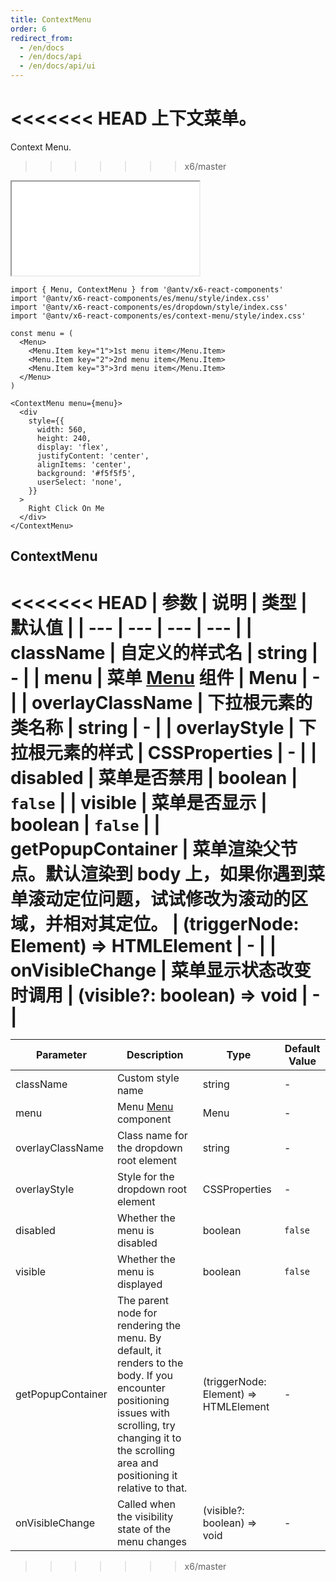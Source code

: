 ```yaml
---
title: ContextMenu
order: 6
redirect_from:
  - /en/docs
  - /en/docs/api
  - /en/docs/api/ui
---
```


<<<<<<< HEAD
上下文菜单。
=======
Context Menu.
>>>>>>> x6/master

<iframe src="/demos/api/ui/contextmenu/basic"></iframe>

```tsx
import { Menu, ContextMenu } from '@antv/x6-react-components'
import '@antv/x6-react-components/es/menu/style/index.css'
import '@antv/x6-react-components/es/dropdown/style/index.css'
import '@antv/x6-react-components/es/context-menu/style/index.css'

const menu = (
  <Menu>
    <Menu.Item key="1">1st menu item</Menu.Item>
    <Menu.Item key="2">2nd menu item</Menu.Item>
    <Menu.Item key="3">3rd menu item</Menu.Item>
  </Menu>
)

<ContextMenu menu={menu}>
  <div
    style={{
      width: 560,
      height: 240,
      display: 'flex',
      justifyContent: 'center',
      alignItems: 'center',
      background: '#f5f5f5',
      userSelect: 'none',
    }}
  >
    Right Click On Me
  </div>
</ContextMenu>
```

## ContextMenu

<<<<<<< HEAD
| 参数 | 说明 | 类型 | 默认值 |
| --- | --- | --- | --- |
| className | 自定义的样式名 | string | - |
| menu | 菜单 [Menu](/en/docs/api/ui/menu) 组件 | Menu | - |
| overlayClassName | 下拉根元素的类名称 | string | - |
| overlayStyle | 下拉根元素的样式 | CSSProperties | - |
| disabled | 菜单是否禁用 | boolean | `false` |
| visible | 菜单是否显示 | boolean | `false` |
| getPopupContainer | 菜单渲染父节点。默认渲染到 body 上，如果你遇到菜单滚动定位问题，试试修改为滚动的区域，并相对其定位。 | (triggerNode: Element) => HTMLElement | - |
| onVisibleChange | 菜单显示状态改变时调用 | (visible?: boolean) => void | - |
=======
| Parameter | Description | Type | Default Value |
| --- | --- | --- | --- |
| className | Custom style name | string | - |
| menu | Menu [Menu](/en/docs/api/ui/menu) component | Menu | - |
| overlayClassName | Class name for the dropdown root element | string | - |
| overlayStyle | Style for the dropdown root element | CSSProperties | - |
| disabled | Whether the menu is disabled | boolean | `false` |
| visible | Whether the menu is displayed | boolean | `false` |
| getPopupContainer | The parent node for rendering the menu. By default, it renders to the body. If you encounter positioning issues with scrolling, try changing it to the scrolling area and positioning it relative to that. | (triggerNode: Element) => HTMLElement | - |
| onVisibleChange | Called when the visibility state of the menu changes | (visible?: boolean) => void | - |
>>>>>>> x6/master
